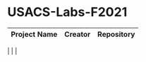 # USACS-Labs-F2021

| Project Name | Creator | Repository | 
| ------------ | ------- | ---------- |
|
|
|